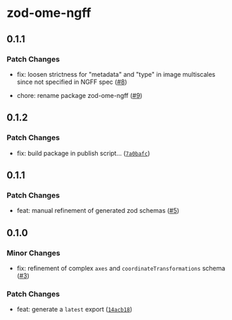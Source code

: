 # zod-ome-ngff

## 0.1.1

### Patch Changes

- fix: loosen strictness for "metadata" and "type" in image multiscales since not specified in NGFF spec ([#8](https://github.com/manzt/zod-ome-ngff/pull/8))

- chore: rename package zod-ome-ngff ([#9](https://github.com/manzt/zod-ome-ngff/pull/9))

## 0.1.2

### Patch Changes

- fix: build package in publish script... ([`7a0bafc`](https://github.com/manzt/zod-ome-ngff/commit/7a0bafc9d0e399ee56c686bac3c91c9e7a32346b))

## 0.1.1

### Patch Changes

- feat: manual refinement of generated zod schemas ([#5](https://github.com/manzt/zod-ome-ngff/pull/5))

## 0.1.0

### Minor Changes

- fix: refinement of complex `axes` and `coordinateTransformations` schema ([#3](https://github.com/manzt/zod-ome-ngff/pull/3))

### Patch Changes

- feat: generate a `latest` export ([`14acb18`](https://github.com/manzt/zod-ome-ngff/commit/14acb186721e6094d64f31999103ec53a4654487))
